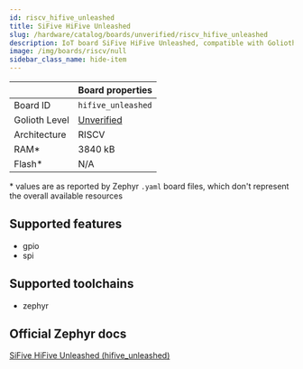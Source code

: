 ```yaml
---
id: riscv_hifive_unleashed
title: SiFive HiFive Unleashed
slug: /hardware/catalog/boards/unverified/riscv_hifive_unleashed
description: IoT board SiFive HiFive Unleashed, compatible with Golioth at unverified level.
image: /img/boards/riscv/null
sidebar_class_name: hide-item
---
```


[//]: # (This is an auto-generated file, do not edit! Changes to it will be lost upon re-generation)



|                | Board properties     |
| -------------  | -------------------- |
| Board ID       | `hifive_unleashed` |
| Golioth Level  | [Unverified](/hardware#unverified-boards) |
| Architecture   | RISCV |
| RAM*           | 3840 kB |
| Flash*         | N/A |

\* values are as reported by Zephyr `.yaml` board files, which don't represent the overall available resources



## Supported features

* gpio
* spi

## Supported toolchains

* zephyr

## Official Zephyr docs

[SiFive HiFive Unleashed (hifive_unleashed)](https://docs.zephyrproject.org/latest/boards/riscv/hifive_unleashed/doc/index.html)
